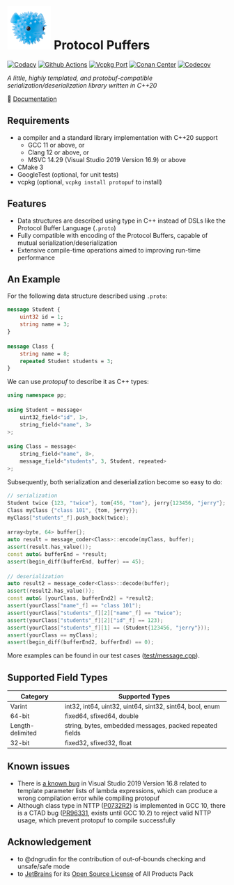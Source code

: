 # ![puffer](asset/puffer.png) Protocol Puffers
[![Codacy](https://api.codacy.com/project/badge/Grade/31e7d1d7bcbe43959aaec3b86093b843)](https://app.codacy.com/gh/PragmaTwice/protopuf?utm_source=github.com&utm_medium=referral&utm_content=PragmaTwice/protopuf&utm_campaign=Badge_Grade)
[![Github Actions](https://github.com/PragmaTwice/protopuf/workflows/BuildAndTest/badge.svg)](https://github.com/PragmaTwice/protopuf/actions)
[![Vcpkg Port](https://img.shields.io/vcpkg/v/protopuf)](https://github.com/microsoft/vcpkg/blob/master/ports/protopuf/vcpkg.json)
[![Conan Center](https://img.shields.io/conan/v/protopuf)](https://conan.io/center/recipes/protopuf)
[![Codecov](https://codecov.io/gh/PragmaTwice/protopuf/branch/master/graph/badge.svg?token=4EPLZ6Z4J5)](https://codecov.io/gh/PragmaTwice/protopuf)

*A little, highly templated, and protobuf-compatible serialization/deserialization library written in C++20*

:closed_book: [Documentation](https://protopuf.surge.sh)

## Requirements

- a compiler and a standard library implementation with C++20 support
    - GCC 11 or above, or
    - Clang 12 or above, or
    - MSVC 14.29 (Visual Studio 2019 Version 16.9) or above
- CMake 3
- GoogleTest (optional, for unit tests)
- vcpkg (optional, `vcpkg install protopuf` to install)

## Features

- Data structures are described using type in C++ instead of DSLs like the Protocol Buffer Language (`.proto`)
- Fully compatible with encoding of the Protocol Buffers, capable of mutual serialization/deserialization
- Extensive compile-time operations aimed to improving run-time performance

## An Example
For the following data structure described using `.proto`:
```proto
message Student {
    uint32 id = 1;
    string name = 3;
}

message Class {
    string name = 8;
    repeated Student students = 3;
}
```
We can use *protopuf* to describe it as C++ types:
```c++
using namespace pp;

using Student = message<
    uint32_field<"id", 1>,
    string_field<"name", 3>
>;

using Class = message<
    string_field<"name", 8>,
    message_field<"students", 3, Student, repeated>
>;
```
Subsequently, both serialization and deserialization become so easy to do:
```c++
// serialization
Student twice {123, "twice"}, tom{456, "tom"}, jerry{123456, "jerry"};
Class myClass {"class 101", {tom, jerry}};
myClass["students"_f].push_back(twice);

array<byte, 64> buffer{};
auto result = message_coder<Class>::encode(myClass, buffer);
assert(result.has_value());
const auto& bufferEnd = *result;
assert(begin_diff(bufferEnd, buffer) == 45);

// deserialization
auto result2 = message_coder<Class>::decode(buffer);
assert(result2.has_value());
const auto& [yourClass, bufferEnd2] = *result2;
assert(yourClass["name"_f] == "class 101");
assert(yourClass["students"_f][2]["name"_f] == "twice");
assert(yourClass["students"_f][2]["id"_f] == 123);
assert(yourClass["students"_f][1] == (Student{123456, "jerry"}));
assert(yourClass == myClass);
assert(begin_diff(bufferEnd2, bufferEnd) == 0);
```
More examples can be found in our test cases ([test/message.cpp](https://github.com/PragmaTwice/protopuf/blob/master/test/message.cpp)).

## Supported Field Types
Category|	Supported Types
--------|------------------
Varint  | int32, int64, uint32, uint64, sint32, sint64, bool, enum
64-bit  | fixed64, sfixed64, double
Length-delimited| string, bytes, embedded messages, packed repeated fields
32-bit 	| fixed32, sfixed32, float

## Known issues
- There is [a known bug](https://developercommunity2.visualstudio.com/t/Wrong-compile-error-in-MSVC:-identifier-/1270794) in Visual Studio 2019 Version 16.8 related to template parameter lists of lambda expressions, which can produce a wrong compilation error while compiling protopuf
- Although class type in NTTP ([P0732R2](http://www.open-std.org/jtc1/sc22/wg21/docs/papers/2018/p0732r2.pdf)) is implemented in GCC 10, there is a CTAD bug ([PR96331](https://gcc.gnu.org/bugzilla/show_bug.cgi?id=96331), exists until GCC 10.2) to reject valid NTTP usage, which prevent protopuf to compile successfully

## Acknowledgement
- to @dngrudin for the contribution of out-of-bounds checking and unsafe/safe mode
- to [JetBrains](https://www.jetbrains.com/?from=protopuf) for its [Open Source License](https://www.jetbrains.com/community/opensource/?from=protopuf) of All Products Pack
